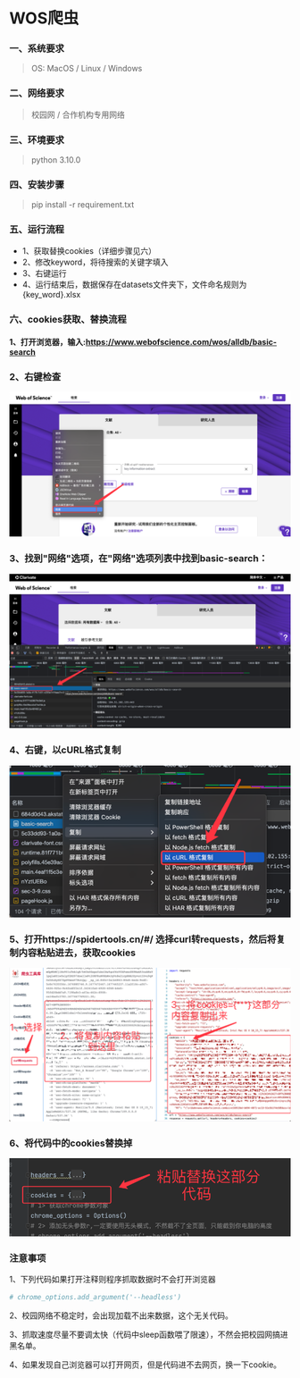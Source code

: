 # WOS爬虫

### 一、系统要求
>OS: MacOS / Linux / Windows
### 二、网络要求
>校园网 / 合作机构专用网络
### 三、环境要求
>python 3.10.0
### 四、安装步骤
>pip install -r requirement.txt

### 五、运行流程
- 1、获取替换cookies（详细步骤见六）
- 2、修改keyword，将待搜索的关键字填入
- 3、右键运行
- 4、运行结束后，数据保存在datasets文件夹下，文件命名规则为{key_word}.xlsx

### 六、cookies获取、替换流程
#### 1、打开浏览器，输入:https://www.webofscience.com/wos/alldb/basic-search

### 2、右键检查
![img_2.png](img_2.png)

### 3、找到"网络"选项，在"网络"选项列表中找到basic-search：
![img.png](img.png)

### 4、右键，以cURL格式复制
![img_1.png](img_1.png)

### 5、打开https://spidertools.cn/#/ 选择curl转requests，然后将复制内容粘贴进去，获取cookies
![img_4.png](img_3.png)

### 6、将代码中的cookies替换掉
![img_4.png](img_4.png)


### 注意事项
1、下列代码如果打开注释则程序抓取数据时不会打开浏览器
```python
# chrome_options.add_argument('--headless')
```

2、校园网络不稳定时，会出现加载不出来数据，这个无关代码。

3、抓取速度尽量不要调太快（代码中sleep函数喂了限速），不然会把校园网搞进黑名单。 

4、如果发现自己浏览器可以打开网页，但是代码进不去网页，换一下cookie。
